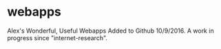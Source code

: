 # webapps
Alex's Wonderful, Useful Webapps
Added to Github 10/9/2016. A work in progress since "internet-research".
